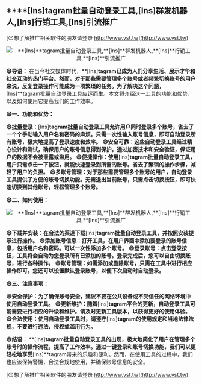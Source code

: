 ## ****[Ins]**tagram批量自动登录工具,**[Ins]**群发机器人,**[Ins]**行销工具,**[Ins]**引流推广**

[😍想了解推广相关软件的朋友请登录 http://www.vst.tw](http://www.vst.tw)

 <center><img src="https://vst.tw/MP4/tuiguang/png/2.png" alt="**[Ins]**tagram批量自动登录工具,**[Ins]**群发机器人,**[Ins]**行销工具,**[Ins]**引流推广"></center>

**😄导语：**
在当今社交媒体时代，**[Ins]**tagram已成为人们分享生活、展示才华和社交互动的热门平台。然而，对于那些需要管理多个账号或者频繁切换账号的用户来说，反复登录操作可能成为一项繁琐的任务。为了解决这个问题，**[Ins]**tagram批量自动登录工具应运而生。本文将介绍这一工具的功能和优势，以及如何使用它提高我们的工作效率。

**😄一、功能和优势：**

**😄批量登录：**[Ins]**tagram批量自动登录工具允许用户同时登录多个账号，省去了一个个手动输入用户名和密码的麻烦。只需一次性输入账号信息，即可自动登录所有账号，极大地提高了登录速度和效率。**
**😄安全可靠：这些自动登录工具经过精心设计和测试，确保用户的账号信息得到保护。通过加密技术和安全验证，保证用户的数据不会被泄露或滥用。**
**😄便捷操作：使用**[Ins]**tagram批量自动登录工具，用户只需点击一下按钮，就能快速登录到所需的账号。省去了繁琐的操作步骤，减轻了用户的负担。**
**😄多账号管理：对于那些需要管理多个账号的用户，自动登录工具提供了方便的账号切换功能。无需退出当前账号，只需点击切换按钮，即可快速切换到其他账号，轻松管理多个账号。**

**😄二、如何使用：**

 <center><img src="https://vst.tw/MP4/tuiguang/png/6.png" alt="**[Ins]**tagram批量自动登录工具,**[Ins]**群发机器人,**[Ins]**行销工具,**[Ins]**引流推广"></center>

**😄下载并安装：在合法的渠道下载**[Ins]**tagram批量自动登录工具，并按照安装提示进行操作。**
**😄添加账号信息：打开工具，在用户界面中添加要登录的账号信息，包括用户名和密码。可以一次性添加多个账号。**
**😄登录账号：点击登录按钮，工具将会自动为您登录所有已添加的账号。登录完成后，您可以自由切换账号，进行各种操作。**
**😄账号管理：如需添加或删除账号，只需在工具中进行相应操作即可。您还可以设置默认登录账号，以便下次启动时自动登录。**

**😄三、注意事项：**

**😄安全保护：为了确保账号安全，建议不要在公共设备或不受信任的网络环境中使用自动登录工具。**
**😄更新维护：随着**[Ins]**tagram平台的更新，自动登录工具可能需要进行相应的升级和维护。请及时更新工具版本，以获得更好的使用体验。**
**😄合法使用：使用自动登录工具时，请遵守**[Ins]**tagram的使用规定和当地法律法规，不要进行违法、侵权或滥用行为。**

**😄结语：**
**[Ins]**tagram批量自动登录工具的出现，极大地简化了用户在管理多个账号时的操作流程，提高了工作效率。通过一键登录和账号切换功能，我们可以更轻松地享受**[Ins]**tagram带来的乐趣和便利。然而，在使用工具的过程中，我们也应该保持警惕，合法合规地使用，并确保账号信息的安全。

[😍想了解推广相关软件的朋友请登录 http://www.vst.tw](http://www.vst.tw)



